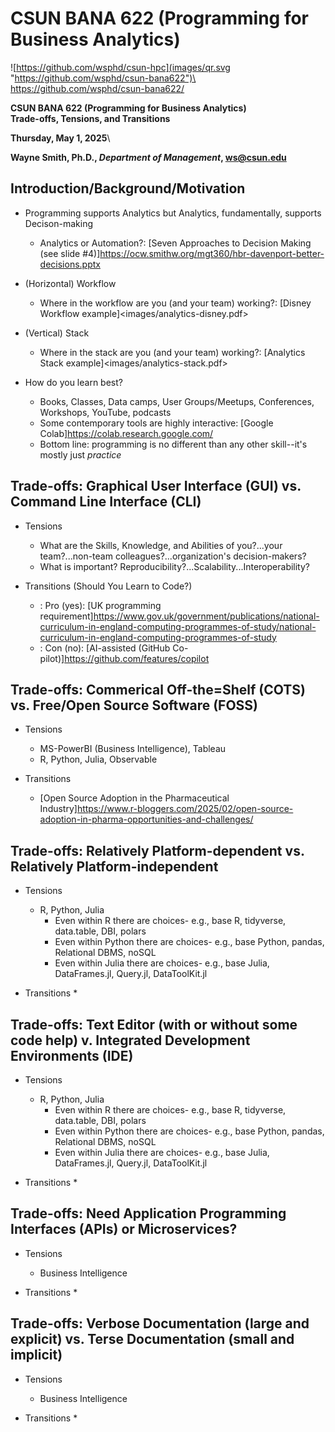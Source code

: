 # CSUN BANA 622 (Programming for Business Analytics)


![https://github.com/wsphd/csun-hpc](images/qr.svg "https://github.com/wsphd/csun-bana622")\
<https://github.com/wsphd/csun-bana622/>

**CSUN BANA 622 (Programming for Business Analytics)**\
**Trade-offs, Tensions, and Transitions**

**Thursday, May 1, 2025**\

**Wayne Smith, Ph.D., _Department of Management_, <ws@csun.edu>**


## Introduction/Background/Motivation

  * Programming supports Analytics but Analytics, fundamentally, supports Decison-making
    * Analytics or Automation?: [Seven Approaches to Decision Making (see slide #4)]<https://ocw.smithw.org/mgt360/hbr-davenport-better-decisions.pptx>

  * (Horizontal) Workflow
    * Where in the workflow are you (and your team) working?: [Disney Workflow example]<images/analytics-disney.pdf>

  * (Vertical) Stack
    * Where in the stack are you (and your team) working?: [Analytics Stack example]<images/analytics-stack.pdf>

  * How do you learn best?
    * Books, Classes, Data camps, User Groups/Meetups, Conferences, Workshops, YouTube, podcasts
    * Some contemporary tools are highly interactive: [Google Colab]<https://colab.research.google.com/>
    * Bottom line: programming is no different than any other skill--it's mostly just _practice_


## Trade-offs: Graphical User Interface (GUI) vs. Command Line Interface (CLI)

  * Tensions
    * What are the Skills, Knowledge, and Abilities of you?...your team?...non-team colleagues?...organization's decision-makers?
    * What is important? Reproducibility?...Scalability...Interoperability?

  * Transitions (Should You Learn to Code?)
    * : Pro (yes): [UK programming requirement]<https://www.gov.uk/government/publications/national-curriculum-in-england-computing-programmes-of-study/national-curriculum-in-england-computing-programmes-of-study>
    * : Con (no): [AI-assisted (GitHub Co-pilot)]<https://github.com/features/copilot>


## Trade-offs: Commerical Off-the=Shelf (COTS) vs. Free/Open Source Software (FOSS)

  * Tensions
    * MS-PowerBI (Business Intelligence), Tableau
    * R, Python, Julia, Observable

  * Transitions
    * [Open Source Adoption in the Pharmaceutical Industry]<https://www.r-bloggers.com/2025/02/open-source-adoption-in-pharma-opportunities-and-challenges/>


## Trade-offs: Relatively Platform-dependent vs. Relatively Platform-independent

  * Tensions
    * R, Python, Julia
      * Even within R there are choices- e.g., base R, tidyverse, data.table, DBI, polars
      * Even within Python there are choices- e.g., base Python, pandas, Relational DBMS, noSQL
      * Even within Julia there are choices- e.g., base Julia, DataFrames.jl, Query.jl, DataToolKit.jl

  * Transitions
    *


## Trade-offs: Text Editor (with or without some code help) v. Integrated Development Environments (IDE)

  * Tensions
    * R, Python, Julia
      * Even within R there are choices- e.g., base R, tidyverse, data.table, DBI, polars
      * Even within Python there are choices- e.g., base Python, pandas, Relational DBMS, noSQL
      * Even within Julia there are choices- e.g., base Julia, DataFrames.jl, Query.jl, DataToolKit.jl

  * Transitions
    *


## Trade-offs: Need Application Programming Interfaces (APIs) or Microservices?

  * Tensions
    * Business Intelligence

  * Transitions
    *


## Trade-offs: Verbose Documentation (large and explicit) vs. Terse Documentation (small and implicit)

  * Tensions
    * Business Intelligence

  * Transitions
    *


